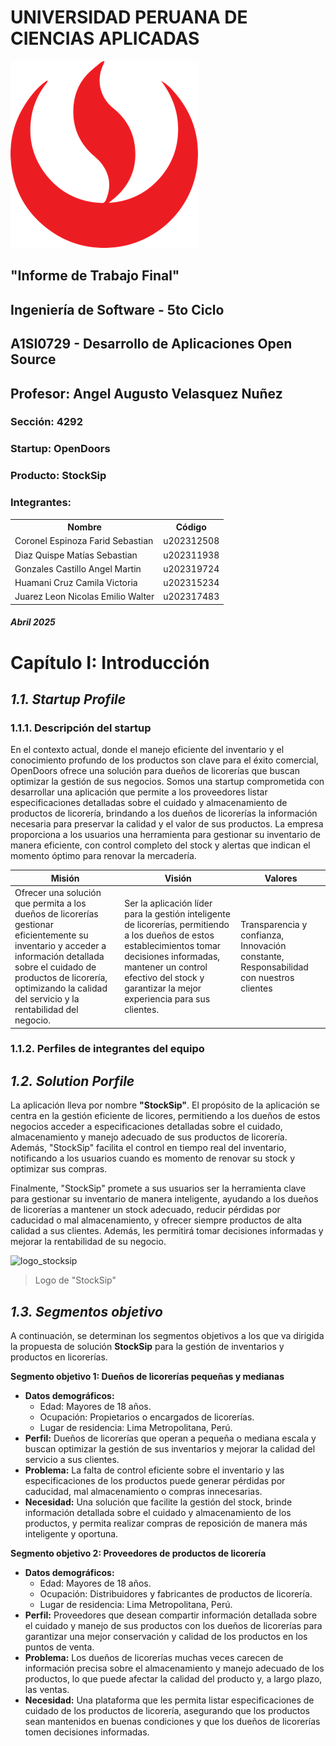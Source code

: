 ﻿<link rel="stylesheet" type="text/css" href="styles/styles.css">

<!-- CARATULA -->
<h1 class="no-style center"> UNIVERSIDAD PERUANA DE CIENCIAS APLICADAS</h1>

<div class="center">
	<img class="reduce-size" src="images/upc_logo.png" alt="logo_upc">
</div>

<h2 class="no-style center">"Informe de Trabajo Final"</h2>
<h2 class="no-style center">Ingeniería de Software - 5to Ciclo</h2>
<h2 class="no-style center">A1SI0729 - Desarrollo de Aplicaciones Open Source</h2>
<h2 class="no-style center">Profesor: Angel Augusto Velasquez Nuñez</h2>
<h3 class="no-style center">Sección: 4292</h3>
<h3 class="no-style center">Startup: OpenDoors</h3>
<h3 class="no-style center">Producto: StockSip</h3>
<h3 class="no-style center">Integrantes:</h3>

<div class="center">
  	<table class="table-center">
    	<tr>
      		<th>Nombre</th>
      		<th>Código</th>
    	</tr>
    	<tr>
      		<td>Coronel Espinoza Farid Sebastian</td>
	      	<td>u202312508</td>
    	</tr>
    	<tr>
    	  	<td>Diaz Quispe Matías Sebastian</td>
      		<td>u202311938</td>
    	</tr>
		<tr>
    	  	<td>Gonzales Castillo Angel Martin</td>
      		<td>u202319724</td>
    	</tr>
		<tr>
    	  	<td>Huamani Cruz Camila Victoria</td>
      		<td>u202315234</td>
    	</tr>
		<tr>
    	  	<td>Juarez Leon Nicolas Emilio Walter</td>
      		<td>u202317483</td>
    	</tr>
    </table>

</div>

<h5 class="no-style center">Abril 2025</h5>

<!-- Tabla de contenidos -->

<!-- Student Outcome -->

# Capítulo I: Introducción

## _1.1. Startup Profile_

### 1.1.1. Descripción del startup

En el contexto actual, donde el manejo eficiente del inventario y el conocimiento profundo de los productos son clave para el éxito comercial, OpenDoors ofrece una solución para dueños de licorerías que buscan optimizar la gestión de sus negocios. Somos una startup comprometida con desarrollar una aplicación que permite a los proveedores listar especificaciones detalladas sobre el cuidado y almacenamiento de productos de licorería, brindando a los dueños de licorerías la información necesaria para preservar la calidad y el valor de sus productos. La empresa proporciona a los usuarios una herramienta para gestionar su inventario de manera eficiente, con control completo del stock y alertas que indican el momento óptimo para renovar la mercadería.

| Misión                                                                                                                                                                                                                                              | Visión                                                                                                                                                                                                                                         | Valores                                                                                |
| --------------------------------------------------------------------------------------------------------------------------------------------------------------------------------------------------------------------------------------------------- | ---------------------------------------------------------------------------------------------------------------------------------------------------------------------------------------------------------------------------------------------- | -------------------------------------------------------------------------------------- |
| Ofrecer una solución que permita a los dueños de licorerías gestionar eficientemente su inventario y acceder a información detallada sobre el cuidado de productos de licorería, optimizando la calidad del servicio y la rentabilidad del negocio. | Ser la aplicación líder para la gestión inteligente de licorerías, permitiendo a los dueños de estos establecimientos tomar decisiones informadas, mantener un control efectivo del stock y garantizar la mejor experiencia para sus clientes. | Transparencia y confianza, Innovación constante, Responsabilidad con nuestros clientes |

### 1.1.2. Perfiles de integrantes del equipo

## _1.2. Solution Porfile_

La aplicación lleva por nombre **"StockSip"**. El propósito de la aplicación se centra en la gestión eficiente de licores, permitiendo a los dueños de estos negocios acceder a especificaciones detalladas sobre el cuidado, almacenamiento y manejo adecuado de sus productos de licorería. Además, "StockSip" facilita el control en tiempo real del inventario, notificando a los usuarios cuando es momento de renovar su stock y optimizar sus compras.

Finalmente, "StockSip" promete a sus usuarios ser la herramienta clave para gestionar su inventario de manera inteligente, ayudando a los dueños de licorerías a mantener un stock adecuado, reducir pérdidas por caducidad o mal almacenamiento, y ofrecer siempre productos de alta calidad a sus clientes. Además, les permitirá tomar decisiones informadas y mejorar la rentabilidad de su negocio.

<p class="center">
  <img src="https://i.imgur.com/uM3AiMC.png" alt="logo_stocksip" />
</p>

> Logo de "StockSip"

## _1.3. Segmentos objetivo_

A continuación, se determinan los segmentos objetivos a los que va dirigida la propuesta de solución **StockSip** para la gestión de inventarios y productos en licorerías.

**Segmento objetivo 1: Dueños de licorerías pequeñas y medianas**

- **Datos demográficos:**
  - Edad: Mayores de 18 años.
  - Ocupación: Propietarios o encargados de licorerías.
  - Lugar de residencia: Lima Metropolitana, Perú.
- **Perfil:** Dueños de licorerías que operan a pequeña o mediana escala y buscan optimizar la gestión de sus inventarios y mejorar la calidad del servicio a sus clientes.
- **Problema:** La falta de control eficiente sobre el inventario y las especificaciones de los productos puede generar pérdidas por caducidad, mal almacenamiento o compras innecesarias.
- **Necesidad:** Una solución que facilite la gestión del stock, brinde información detallada sobre el cuidado y almacenamiento de los productos, y permita realizar compras de reposición de manera más inteligente y oportuna.

**Segmento objetivo 2: Proveedores de productos de licorería**

- **Datos demográficos:**
  - Edad: Mayores de 18 años.
  - Ocupación: Distribuidores y fabricantes de productos de licorería.
  - Lugar de residencia: Lima Metropolitana, Perú.
- **Perfil:** Proveedores que desean compartir información detallada sobre el cuidado y manejo de sus productos con los dueños de licorerías para garantizar una mejor conservación y calidad de los productos en los puntos de venta.
- **Problema:** Los dueños de licorerías muchas veces carecen de información precisa sobre el almacenamiento y manejo adecuado de los productos, lo que puede afectar la calidad del producto y, a largo plazo, las ventas.
- **Necesidad:** Una plataforma que les permita listar especificaciones de cuidado de los productos de licorería, asegurando que los productos sean mantenidos en buenas condiciones y que los dueños de licorerías tomen decisiones informadas.
